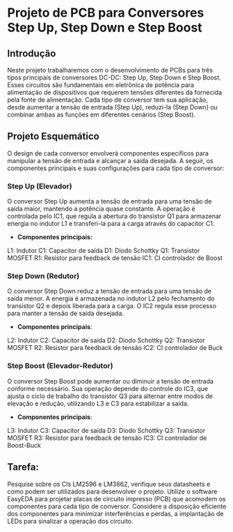 # Projeto de PCB para Conversores Step Up, Step Down e Step Boost

## Introdução

Neste projeto trabalharemos com o desenvolvimento de PCBs para três tipos principais de conversores DC-DC: Step Up, Step Down e Step Boost. Esses circuitos são fundamentais em eletrônica de potência para alimentação de dispositivos que requerem tensões diferentes da fornecida pela fonte de alimentação. Cada tipo de conversor tem sua aplicação, desde aumentar a tensão de entrada (Step Up), reduzi-la (Step Down) ou combinar ambas as funções em diferentes cenários (Step Boost). 

## Projeto Esquemático

O design de cada conversor envolverá componentes específicos para manipular a tensão de entrada e alcançar a saída desejada. A seguir, os componentes principais e suas configurações para cada tipo de conversor:

### Step Up (Elevador)

O conversor Step Up aumenta a tensão de entrada para uma tensão de saída maior, mantendo a potência quase constante. A operação é controlada pelo IC1, que regula a abertura do transistor Q1 para armazenar energia no indutor L1 e transferi-la para a carga através do capacitor C1.

- **Componentes principais:**

L1: Indutor
C1: Capacitor de saída
D1: Diodo Schottky
Q1: Transistor MOSFET
R1: Resistor para feedback de tensão
IC1: CI controlador de Boost

### Step Down (Redutor)

O conversor Step Down reduz a tensão de entrada para uma tensão de saída menor. A energia é armazenada no indutor L2 pelo fechamento do transistor Q2 e depois liberada para a carga. O IC2 regula esse processo para manter a tensão de saída desejada.

- **Componentes principais**:

L2: Indutor
C2: Capacitor de saída
D2: Diodo Schottky
Q2: Transistor MOSFET
R2: Resistor para feedback de tensão
IC2: CI controlador de Buck

### Step Boost (Elevador-Redutor)

O conversor Step Boost pode aumentar ou diminuir a tensão de entrada conforme necessário. Sua operação depende do controle do IC3, que ajusta o ciclo de trabalho do transistor Q3 para alternar entre modos de elevação e redução, utilizando L3 e C3 para estabilizar a saída.

- **Componentes principais**:

L3: Indutor
C3: Capacitor de saída
D3: Diodo Schottky
Q3: Transistor MOSFET
R3: Resistor para feedback de tensão
IC3: CI controlador de Boost-Buck

## Tarefa:

Pesquise sobre os CIs LM2596 e LM3862, verifique seus datasheets e como podem ser utilizados para desenvolver o projeto. Utilize o software EasyEDA para projetar placas de circuito impresso (PCB) que acomodem os componentes para cada tipo de conversor. Considere a disposição eficiente dos componentes para minimizar interferências e perdas, a implantação de LEDs para sinalizar a operação dos circuito.  